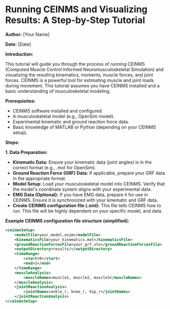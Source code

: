 # Running CEINMS and Visualizing Results: A Step-by-Step Tutorial

**Author:** [Your Name]

**Date:** [Date]

**Introduction:**

This tutorial will guide you through the process of running CEINMS (Computed Muscle Control Informed Neuromusculoskeletal Simulation) and visualizing the resulting kinematics, moments, muscle forces, and joint forces. CEINMS is a powerful tool for estimating muscle and joint loads during movement. This tutorial assumes you have CEINMS installed and a basic understanding of musculoskeletal modeling.

**Prerequisites:**

* CEINMS software installed and configured.
* A musculoskeletal model (e.g., OpenSim model).
* Experimental kinematic and ground reaction force data.
* Basic knowledge of MATLAB or Python (depending on your CEINMS setup).

**Steps:**

**1. Data Preparation:**

* **Kinematic Data:** Ensure your kinematic data (joint angles) is in the correct format (e.g., .mot for OpenSim).
* **Ground Reaction Force (GRF) Data:** If applicable, prepare your GRF data in the appropriate format.
* **Model Setup:** Load your musculoskeletal model into CEINMS. Verify that the model's coordinate system aligns with your experimental data.
* **EMG Data (Optional):** If you have EMG data, prepare it for use in CEINMS. Ensure it is synchronized with your kinematic and GRF data.
* **Create CEINMS configuration file (.xml):** This file tells CEINMS how to run. This file will be highly dependent on your specific model, and data.

**Example CEINMS configuration file structure (simplified):**

```xml
<ceinmsSetup>
    <modelFile>your_model.osim</modelFile>
    <kinematicsFile>your_kinematics.mot</kinematicsFile>
    <groundReactionForcesFile>your_grf.sto</groundReactionForcesFile>
    <outputDirectory>results/</outputDirectory>
    <timeRange>
        <start>0</start>
        <end>1</end>
    </timeRange>
    <muscleAnalysis>
        <muscleNames>muscle1, muscle2, muscle3</muscleNames>
    </muscleAnalysis>
    <jointReactionAnalysis>
        <jointNames>ankle_r, knee_r, hip_r</jointNames>
    </jointReactionAnalysis>
</ceinmsSetup>

